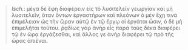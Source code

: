 

>  *Isch.*: μέγα δὲ ἔφη διαφέρειν εἰς τὸ λυσιτελεῖν γεωργίαν καὶ μὴ λυσιτελεῖν, ὅταν ὄντων ἐργαστήρων καὶ πλεόνων ὁ μὲν ἔχῃ τινὰ ἐπιμέλειαν ὡς τὴν ὥραν αὐτῷ ἐν τῷ ἔργῳ οἱ ἐργάται ὦσιν, ὁ δὲ μὴ ἐπιμελῆται τούτου. ῥᾳδίως γὰρ ἀνὴρ εἷς παρὰ τοὺς δέκα διαφέρει τῷ ἐν ὥρᾳ ἐργάζεσθαι, καὶ ἄλλος γε ἀνὴρ διαφέρει τῷ πρὸ τῆς ὥρας ἀπιέναι.